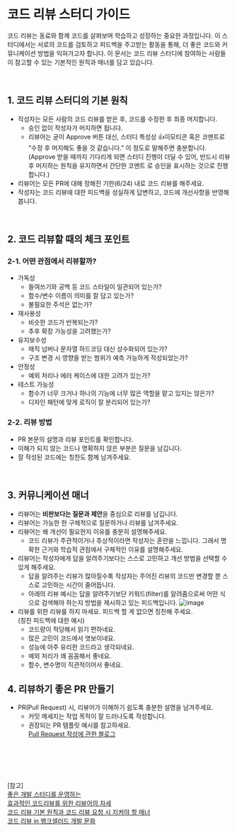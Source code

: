 # 코드 리뷰 스터디 가이드

코드 리뷰는 동료와 함께 코드를 살펴보며 학습하고 성장하는 중요한 과정입니다. 이 스터디에서는 서로의 코드를 검토하고 피드백을 주고받는 활동을 통해, 더 좋은 코드와 커뮤니케이션 방법을 익혀가고자 합니다. 이 문서는 코드 리뷰 스터디에 참여하는 사람들이 참고할 수 있는 기본적인 원칙과 매너를 담고 있습니다.

<br>

## 1. 코드 리뷰 스터디의 기본 원칙


- 작성자는 모든 사람의 코드 리뷰를 받은 후, 코드를 수정한 후 최종 머지합니다.
  - 승인 없이 작성자가 머지하면 됩니다. 
  - 리뷰어는 굳이 Approve 버튼 대신, 스터디 특성상 👍이모티콘 혹은 코멘트로 “수정 후 머지해도 좋을 것 같습니다.” 이 정도로 말해주면 충분합니다. <br>
    (Approve 받을 때까지 기다리게 되면 스터디 진행이 더딜 수 있어, 반드시 리뷰 후 머지하는 원칙을 유지하면서 간단한 코멘트 로 승인을 표시하는 것으로 진행합니다.)
- 리뷰어는 모든 PR에 대해 정해진 기한(6/24) 내로 코드 리뷰를 해주세요.
- 작성자는 코드 리뷰에 대한 피드백을 성실하게 답변하고, 코드에 개선사항을 반영해봅니다.

<br>

## 2. 코드 리뷰할 때의 체크 포인트

### 2-1. 어떤 관점에서 리뷰할까?

- 가독성
  - 들여쓰기와 공백 등 코드 스타일이 일관되어 있는가?
  - 함수/변수 이름이 의미를 잘 담고 있는가?
  - 불필요한 주석은 없는가?
- 재사용성
  - 비슷한 코드가 반복되는가?
  - 추후 확장 가능성을 고려했는가?
- 유지보수성
  - 매직 넘버나 문자열 하드코딩 대신 상수화되어 있는가?
  - 구조 변경 시 영향을 받는 범위가 예측 가능하게 작성되었는가?
- 안정성
  - 예외 처리나 에러 케이스에 대한 고려가 있는가?
- 테스트 가능성
  - 함수가 너무 크거나 하나의 기능에 너무 많은 역할을 맡고 있지는 않은가?
  - 디자인 패턴에 맞게 로직이 잘 분리되어 있는가?


### 2-2. 리뷰 방법


- PR 본문의 설명과 리뷰 포인트를 확인합니다.
- 이해가 되지 않는 코드나 명확하지 않은 부분은 질문을 남깁니다.
- 잘 작성된 코드에는 칭찬도 함께 남겨주세요.

<br>


## 3. 커뮤니케이션 매너


- 리뷰어는 **비판보다는 질문과 제안**을 중심으로 리뷰를 남깁니다.
- 리뷰어는 가능한 한 구체적으로 질문하거나 리뷰를 남겨주세요.
- 리뷰어는 왜 개선이 필요한지 이유를 충분히 설명해주세요.
  - 코드 리뷰가 주관적이거나 추상적이라면 작성자는 혼란을 느낍니다. 그래서 명확한 근거와 학습적 관점에서 구체적인 이유를 설명해주세요.
- 리뷰어는 작성자에게 답을 알려주기보다는 스스로 고민하고 개선 방법을 선택할 수 있게 해주세요.
  - 답을 알려주는 리뷰가 많아질수록 작성자는 주어진 리뷰의 코드만 변경할 뿐 스스로 고민하는 시간이 줄어듭니다.
  - 아래의 리뷰 예시는 답을 알려주기보단 키워드(filter)를 알려줌으로써 어떤 식으로 검색해야 하는지 방법을 제시하고 있는 피드백입니다.
![image](https://github.com/user-attachments/assets/e95350bd-644f-43dd-80b5-720f6854e174)
- 리뷰를 위한 리뷰를 하지 마세요. 피드백 할 게 없으면 칭찬해 주세요. <br>
  (칭찬 피드백에 대한 예시)
  - 코드량이 적당해서 읽기 편하네요.
  - 많은 고민이 코드에서 엿보이네요.
  - 성능에 아주 유리한 코드라고 생각되네요.
  - 예외 처리가 꽤 꼼꼼해서 좋네요.
  - 함수, 변수명이 직관적이어서 좋네요.
 

## 4. 리뷰하기 좋은 PR 만들기


- PR(Pull Request) 시, 리뷰어가 이해하기 쉽도록 충분한 설명을 남겨주세요.
  - 커밋 메세지는 작업 목적이 잘 드러나도록 작성합니다.
  - 권장되는 PR 템플릿 예시를 참고하세요. <br>
    [Pull Request 작성에 관한 블로그](https://github.com/rfzzp9/android-study-1st/edit/main/README.md)


<br>
<br>
<br>
<br>

[참고] <br>
[좋은 개발 스터디를 운영하는 ](https://yozm.wishket.com/magazine/detail/1593/) <br>
[효과적인 코드리뷰를 위한 리뷰어의 자세](https://tech.kakao.com/posts/498) <br>
[코드 리뷰 기본 원칙과 코드 리뷰 요청 시 지켜야 할 매너](https://github.com/meshkorea/front-end-engineering/blob/main/conventions/code-review/index.md) <br>
[코드 리뷰 in 뱅크샐러드 개발 문화](https://blog.banksalad.com/tech/banksalad-code-review-culture/)

